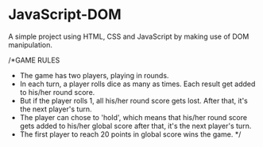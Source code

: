# JavaScript-DOM
A simple project using HTML, CSS and JavaScript by making use of DOM manipulation. 


/*GAME RULES

- The game has two players, playing in rounds.
- In each turn, a player rolls dice as many as times. Each result get added to his/her round score.
- But if the player rolls 1, all his/her round score  gets lost. After that, it's the next player's turn.
- The player can chose to 'hold', which means that his/her round score gets added to his/her global score
  after that, it's the next player's turn.
- The first player to reach 20 points in global score wins the game. */
